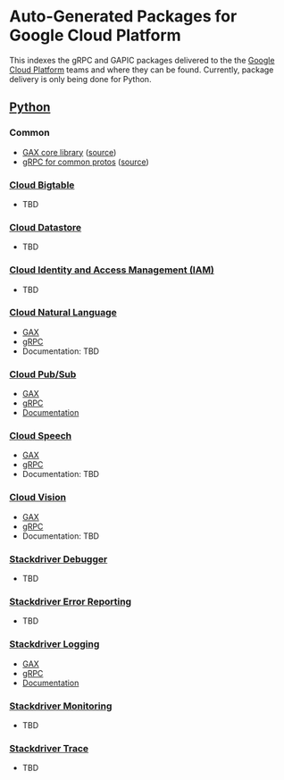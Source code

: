 # Auto-Generated Packages for Google Cloud Platform

This indexes the gRPC and GAPIC packages delivered to the the [Google Cloud
Platform](https://github.com/GoogleCloudPlatform) teams and where they can be
found. Currently, package delivery is only being done for Python.

## [Python](https://github.com/GoogleCloudPlatform/gcloud-python)

### Common
- [GAX core library](https://pypi.python.org/pypi/google-gax) ([source](https://github.com/googleapis/gax-python))
- [gRPC for common protos](https://pypi.python.org/pypi/googleapis-common-protos) ([source](https://github.com/googleapis/googleapis))

### [Cloud Bigtable](https://cloud.google.com/bigtable/)
- TBD

### [Cloud Datastore](https://cloud.google.com/datastore/)
- TBD

### [Cloud Identity and Access Management (IAM)](https://cloud.google.com/iam/)
- TBD

### [Cloud Natural Language](https://cloud.google.com/natural-language/)
- [GAX](https://pypi.python.org/pypi/gax-google-cloud-language-v1beta1)
- [gRPC](https://pypi.python.org/pypi/grpc-google-cloud-language-v1beta1)
- Documentation: TBD

### [Cloud Pub/Sub](https://cloud.google.com/pubsub/)
- [GAX](https://pypi.python.org/pypi/gax-google-pubsub-v1)
- [gRPC](https://pypi.python.org/pypi/grpc-google-pubsub-v1)
- [Documentation](http://pythonhosted.org/gax-google-pubsub-v1/)

### [Cloud Speech](https://cloud.google.com/speech/)
- [GAX](https://pypi.python.org/pypi/gax-google-cloud-speech-v1)
- [gRPC](https://pypi.python.org/pypi/grpc-google-cloud-speech-v1)
- Documentation: TBD

### [Cloud Vision](https://cloud.google.com/vision/)
- [GAX](https://pypi.python.org/pypi/gax-google-cloud-vision-v1)
- [gRPC](https://pypi.python.org/pypi/grpc-google-cloud-vision-v1)
- Documentation: TBD

### [Stackdriver Debugger](https://cloud.google.com/debugger/)
- TBD

### [Stackdriver Error Reporting](https://cloud.google.com/error-reporting/)
- TBD

### [Stackdriver Logging](https://cloud.google.com/logging/)
- [GAX](https://pypi.python.org/pypi/gax-google-logging-v2)
- [gRPC](https://pypi.python.org/pypi/grpc-google-logging-v2)
- [Documentation](http://pythonhosted.org/gax-google-logging-v2/)

### [Stackdriver Monitoring](https://cloud.google.com/monitoring/)
- TBD

### [Stackdriver Trace](https://cloud.google.com/trace/)
- TBD
